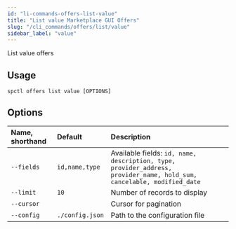 ```yaml
---
id: "li-commands-offers-list-value"
title: "List value Marketplace GUI Offers"
slug: "/cli_commands/offers/list/value"
sidebar_label: "value"
---
```


List value offers

## Usage

```
spctl offers list value [OPTIONS]
```

## Options

|**Name, shorthand**|**Default**|**Description**|
| :- | :- | :- |
|`--fields`|`id,name,type`|Available fields: `id, name, description, type, provider_address, provider_name, hold_sum, cancelable, modified_date`|
|`--limit`|`10`|Number of records to display|
|`--cursor`||Cursor for pagination|
|`--config`|`./config.json`|Path to the configuration file|
